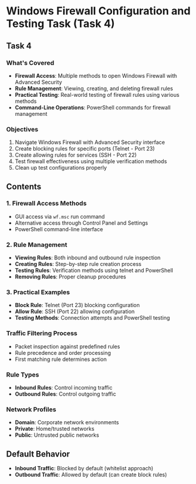 # Windows Firewall Configuration and Testing Task (Task 4)
## Task 4

### What's Covered
- **Firewall Access**: Multiple methods to open Windows Firewall with Advanced Security
- **Rule Management**: Viewing, creating, and deleting firewall rules
- **Practical Testing**: Real-world testing of firewall rules using various methods
- **Command-Line Operations**: PowerShell commands for firewall management

### Objectives
1. Navigate Windows Firewall with Advanced Security interface
2. Create blocking rules for specific ports (Telnet - Port 23)
3. Create allowing rules for services (SSH - Port 22)
4. Test firewall effectiveness using multiple verification methods
5. Clean up test configurations properly

## Contents

### 1. Firewall Access Methods
- GUI access via `wf.msc` run command
- Alternative access through Control Panel and Settings
- PowerShell command-line interface

### 2. Rule Management
- **Viewing Rules**: Both inbound and outbound rule inspection
- **Creating Rules**: Step-by-step rule creation process
- **Testing Rules**: Verification methods using telnet and PowerShell
- **Removing Rules**: Proper cleanup procedures

### 3. Practical Examples
- **Block Rule**: Telnet (Port 23) blocking configuration
- **Allow Rule**: SSH (Port 22) allowing configuration
- **Testing Methods**: Connection attempts and PowerShell testing

### Traffic Filtering Process
- Packet inspection against predefined rules
- Rule precedence and order processing
- First matching rule determines action

### Rule Types
- **Inbound Rules**: Control incoming traffic
- **Outbound Rules**: Control outgoing traffic

### Network Profiles
- **Domain**: Corporate network environments
- **Private**: Home/trusted networks
- **Public**: Untrusted public networks

## Default Behavior
- **Inbound Traffic**: Blocked by default (whitelist approach)
- **Outbound Traffic**: Allowed by default (can create block rules)
